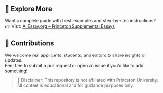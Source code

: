## 🔗 Explore More

Want a complete guide with fresh examples and step-by-step instructions? 
👉 Visit: [AllEssay.org – Princeton Supplemental Essays](https://allessay.org/princeton-supplemental-essays/)

## 🤝 Contributions

We welcome real applicants, students, and editors to share insights or updates.  
Feel free to submit a pull request or open an issue if you’d like to add something!

> 📌 Disclaimer: This repository is not affiliated with Princeton University. All content is educational and for guidance purposes only.

